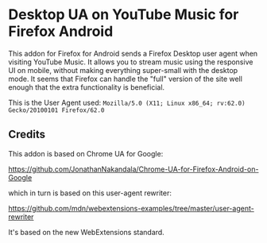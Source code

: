 # Desktop UA on YouTube Music for Firefox Android

This addon for Firefox for Android sends a Firefox Desktop user agent when visiting YouTube Music.
It allows you to stream music using the responsive UI on mobile, without making everything super-small with the desktop mode.
It seems that Firefox can handle the "full" version of the site well enough that the extra functionality is beneficial.


This is the User Agent used:
`Mozilla/5.0 (X11; Linux x86_64; rv:62.0) Gecko/20100101 Firefox/62.0`


## Credits

This addon is based on Chrome UA for Google:

https://github.com/JonathanNakandala/Chrome-UA-for-Firefox-Android-on-Google

which in turn is based on this user-agent rewriter:

https://github.com/mdn/webextensions-examples/tree/master/user-agent-rewriter

It's based on the new WebExtensions standard.